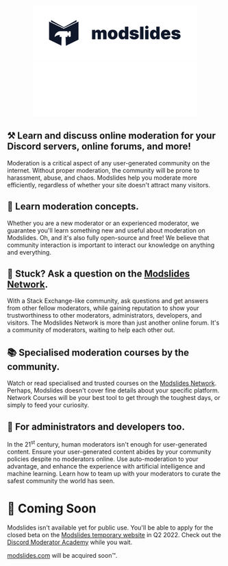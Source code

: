 <!--
  We meet again! We are sorry for the inconvenience caused if both images below appear.
  If this is the case, please open an issue in the modslides/.github GitHub repository.
  However, please do not make an issue if this is only appearing on your local machine.

  https://github.com/modslides/.github/issues/new?title=README.md%3A%20Both%20logomark%20images%20appears%20on%20%5Bplatform%20here%20(e.g.%20npm%2C%20deno%2Fx)%5D
-->

<p align="center">
  <a href="https://modslides.netlify.app/#gh-light-mode-only" target="_blank">
    <img src="https://github.com/modslides/.github/blob/main/logomarks/logomark-dark.svg" alt="Modslides" width="384" height="128" style="width: 384px; height: 128px;">
  </a>
  <a href="https://modslides.netlify.app/#gh-dark-mode-only" target="_blank">
    <img src="https://github.com/modslides/.github/blob/main/logomarks/logomark-light.svg" alt="Modslides" width="384" height="128" style="width: 384px; height: 128px;">
  </a>
</p>

## ⚒️ Learn and discuss online moderation for your Discord servers, online forums, and more!

Moderation is a critical aspect of any user-generated community on the internet. Without proper moderation, the community will be prone to harassment, abuse, and chaos. Modslides help you moderate more efficiently, regardless of whether your site doesn't attract many visitors.

## 📝 Learn moderation concepts.

Whether you are a new moderator or an experienced moderator, we guarantee you'll learn something new and useful about moderation on Modslides. Oh, and it's also fully open-source and free! We believe that community interaction is important to interact our knowledge on anything and everything.

## 🤔 Stuck? Ask a question on the [Modslides Network](https://modslides.netlify.app/network).

With a Stack Exchange-like community, ask questions and get answers from other fellow moderators, while gaining reputation to show your trustworthiness to other moderators, administrators, developers, and visitors. The Modslides Network is more than just another online forum. It's a community of moderators, waiting to help each other out.

## 📚 Specialised moderation courses by the community.

Watch or read specialised and trusted courses on the [Modslides Network](https://modslides.netlify.app/network). Perhaps, Modslides doesn't cover fine details about your specific platform. Network Courses will be your best tool to get through the toughest days, or simply to feed your curiosity.

## 🔧 For administrators and developers too.

In the 21<sup>st</sup> century, human moderators isn't enough for user-generated content. Ensure your user-generated content abides by your community policies despite no moderators online. Use auto-moderation to your advantage, and enhance the experience with artificial intelligence and machine learning. Learn how to team up with your moderators to curate the safest community the world has seen.

# 👀 Coming Soon

Modslides isn't available yet for public use. You'll be able to apply for the closed beta on the [Modslides temporary website](https://modslides.netlify.app/) in Q2 2022. Check out the [Discord Moderator Academy](https://discord.com/moderation) while you wait.

[modslides.com](https://modslides.com/) will be acquired soon™.
